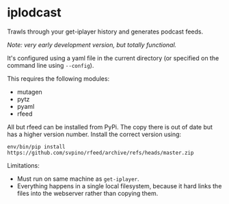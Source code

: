 # iplodcast
Trawls through your get-iplayer history and generates podcast feeds.

_Note: very early development version, but totally functional._

It's configured using a yaml file in the current directory (or specified on the command line using `--config`).

This requires the following modules:

* mutagen
* pytz
* pyaml
* rfeed

All but rfeed can be installed from PyPi. The copy there is out of date but has a higher version number. Install the correct version using:

```
env/bin/pip install https://github.com/svpino/rfeed/archive/refs/heads/master.zip
```

Limitations:

* Must run on same machine as `get-iplayer`.
* Everything happens in a single local filesystem,
  because it hard links the files into the webserver rather than copying them.
